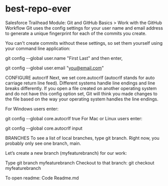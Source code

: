 # best-repo-ever
Salesforce Trailhead Module: Git and GitHub Basics > Work with the GitHub Workflow
Git uses the config settings for your user name and email address to generate a unique fingerprint for each of the commits you create. 

You can't create commits without these settings, so set them yourself using your command line application:

git config --global user.name "First Last"
and then enter,

git config --global user.email "you@email.com"

CONFIGURE autocrlf
Next, we set core.autocrlf (autocrlf stands for auto carriage return line feed). Different systems handle line endings and line breaks differently. If you open a file created on another operating system and do not have this config option set, Git will think you made changes to the file based on the way your operating system handles the line endings.

For Windows users enter:

git config --global core.autocrlf true
For Mac or Linux users enter:

git config --global core.autocrlf input

BRANCHES
To see a list of local branches, type git branch. Right now, you probably only see one branch, main. 

Let’s create a new branch (myfeaturebranch) for our work:

Type git branch myfeaturebranch
Checkout to that branch: git checkout myfeaturebranch

To open readme: Code Readme.md
